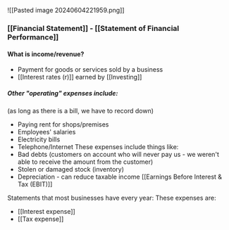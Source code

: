 ![[Pasted image 20240604221959.png]]
### [[Financial Statement]] - [[Statement of Financial Performance]]
#### What is income/revenue?
- Payment for goods or services sold by a business
- [[Interest rates (r)]] earned by [[Investing]]
##### Other "operating" expenses include:
(as long as there is a bill, we have to record down)
- Paying rent for shops/premises
- Employees' salaries
- Electricity bills
- Telephone/Internet
These expenses include things like:
- Bad debts (customers on account who will never pay us - we weren't able to receive the amount from the customer)
- Stolen or damaged stock (inventory)
- Depreciation - can reduce taxable income
[[Earnings Before Interest & Tax (EBIT)]]

Statements that most businesses have every year:
These expenses are:
- [[Interest expense]]
- [[Tax expense]]
